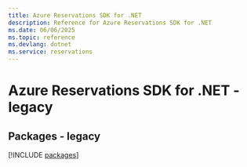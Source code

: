 ```yaml
---
title: Azure Reservations SDK for .NET
description: Reference for Azure Reservations SDK for .NET
ms.date: 06/06/2025
ms.topic: reference
ms.devlang: dotnet
ms.service: reservations
---
```

# Azure Reservations SDK for .NET - legacy
## Packages - legacy
[!INCLUDE [packages](reservations-index.md)]